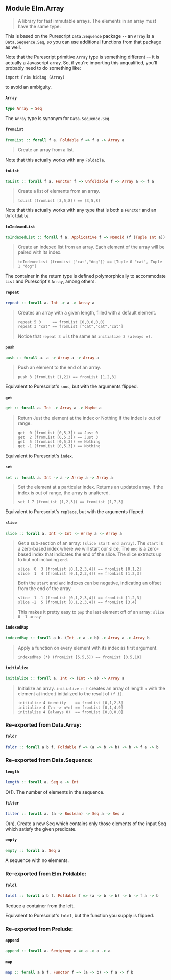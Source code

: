 ## Module Elm.Array

> A library for fast immutable arrays. The elements in an array must have the
> same type.

This is based on the Purescript `Data.Sequence` package -- an `Array` is a
`Data.Sequence.Seq`, so you can use additional functions from that package
as well.

Note that the Purescript primitive `Array` type is something different --
it is actually a Javascript array. So, if you're importing this unqualified,
you'll probably need to do something like:

    import Prim hiding (Array)

to avoid an ambiguity.

#### `Array`

``` purescript
type Array = Seq
```

The `Array` type is synonym for `Data.Sequence.Seq`.

#### `fromList`

``` purescript
fromList :: forall f a. Foldable f => f a -> Array a
```

> Create an array from a list.

Note that this actually works with any `Foldable`.

#### `toList`

``` purescript
toList :: forall f a. Functor f => Unfoldable f => Array a -> f a
```

> Create a list of elements from an array.
>
>     toList (fromList [3,5,8]) == [3,5,8]

Note that this actually works with any type that is both a
`Functor` and an `Unfoldable`.

#### `toIndexedList`

``` purescript
toIndexedList :: forall f a. Applicative f => Monoid (f (Tuple Int a)) => Array a -> f (Tuple Int a)
```

> Create an indexed list from an array. Each element of the array will be
> paired with its index.
>
>     toIndexedList (fromList ["cat","dog"]) == [Tuple 0 "cat", Tuple 1 "dog"]

The container in the return type is defined polymorphically to accommodate
`List` and Purescript's `Array`, among others.

#### `repeat`

``` purescript
repeat :: forall a. Int -> a -> Array a
```

> Creates an array with a given length, filled with a default element.
>
>     repeat 5 0     == fromList [0,0,0,0,0]
>     repeat 3 "cat" == fromList ["cat","cat","cat"]
>
> Notice that `repeat 3 x` is the same as `initialize 3 (always x)`.

#### `push`

``` purescript
push :: forall a. a -> Array a -> Array a
```

> Push an element to the end of an array.
>
>     push 3 (fromList [1,2]) == fromList [1,2,3]

Equivalent to Purescript's `snoc`, but with the arguments flipped.

#### `get`

``` purescript
get :: forall a. Int -> Array a -> Maybe a
```

> Return Just the element at the index or Nothing if the index is out of range.
>
>     get  0 (fromList [0,5,3]) == Just 0
>     get  2 (fromList [0,5,3]) == Just 3
>     get  5 (fromList [0,5,3]) == Nothing
>     get -1 (fromList [0,5,3]) == Nothing

Equivalent to Purescript's `index`.

#### `set`

``` purescript
set :: forall a. Int -> a -> Array a -> Array a
```

> Set the element at a particular index. Returns an updated array.
> If the index is out of range, the array is unaltered.
>
>     set 1 7 (fromList [1,2,3]) == fromList [1,7,3]

Equivalent to Purescript's `replace`, but with the arguments flipped.

#### `slice`

``` purescript
slice :: forall a. Int -> Int -> Array a -> Array a
```

> Get a sub-section of an array: `(slice start end array)`. The `start` is a
> zero-based index where we will start our slice. The `end` is a zero-based index
> that indicates the end of the slice. The slice extracts up to but not including
> `end`.
>
>     slice  0  3 (fromList [0,1,2,3,4]) == fromList [0,1,2]
>     slice  1  4 (fromList [0,1,2,3,4]) == fromList [1,2,3]
>
> Both the `start` and `end` indexes can be negative, indicating an offset from
> the end of the array.
>
>     slice  1 -1 (fromList [0,1,2,3,4]) == fromList [1,2,3]
>     slice -2  5 (fromList [0,1,2,3,4]) == fromList [3,4]
>
> This makes it pretty easy to `pop` the last element off of an array: `slice 0 -1 array`

#### `indexedMap`

``` purescript
indexedMap :: forall a b. (Int -> a -> b) -> Array a -> Array b
```

> Apply a function on every element with its index as first argument.
>
>     indexedMap (*) (fromList [5,5,5]) == fromList [0,5,10]

#### `initialize`

``` purescript
initialize :: forall a. Int -> (Int -> a) -> Array a
```

> Initialize an array. `initialize n f` creates an array of length `n` with
> the element at index `i` initialized to the result of `(f i)`.
>
>     initialize 4 identity    == fromList [0,1,2,3]
>     initialize 4 (\n -> n*n) == fromList [0,1,4,9]
>     initialize 4 (always 0)  == fromList [0,0,0,0]


### Re-exported from Data.Array:

#### `foldr`

``` purescript
foldr :: forall a b f. Foldable f => (a -> b -> b) -> b -> f a -> b
```

### Re-exported from Data.Sequence:

#### `length`

``` purescript
length :: forall a. Seq a -> Int
```

O(1). The number of elements in the sequence.

#### `filter`

``` purescript
filter :: forall a. (a -> Boolean) -> Seq a -> Seq a
```

O(n). Create a new Seq which contains only those elements of the input
Seq which satisfy the given predicate.

#### `empty`

``` purescript
empty :: forall a. Seq a
```

A sequence with no elements.

### Re-exported from Elm.Foldable:

#### `foldl`

``` purescript
foldl :: forall a b f. Foldable f => (a -> b -> b) -> b -> f a -> b
```

Reduce a container from the left.

Equivalent to Purescript's `foldl`, but the function you supply is flipped.

### Re-exported from Prelude:

#### `append`

``` purescript
append :: forall a. Semigroup a => a -> a -> a
```

#### `map`

``` purescript
map :: forall a b f. Functor f => (a -> b) -> f a -> f b
```

